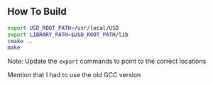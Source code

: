 ## How To Build

```bash
export USD_ROOT_PATH=/usr/local/USD
export LIBRARY_PATH=$USD_ROOT_PATH/lib
cmake ..
make
```

Note: Update the `export` commands to point to the correct locations

Mention that I had to use the old GCC version
